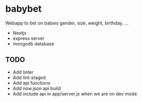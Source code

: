 # babybet
Webapp to bet on babies gender, size, weight, birthday, ...

* Nextjs
* express server
* mongodb database

## TODO

* Add linter
* Add lint-staged
* Add api functions
* Add now.json api build
* Add include api in app/server.js when we are on dev mode
